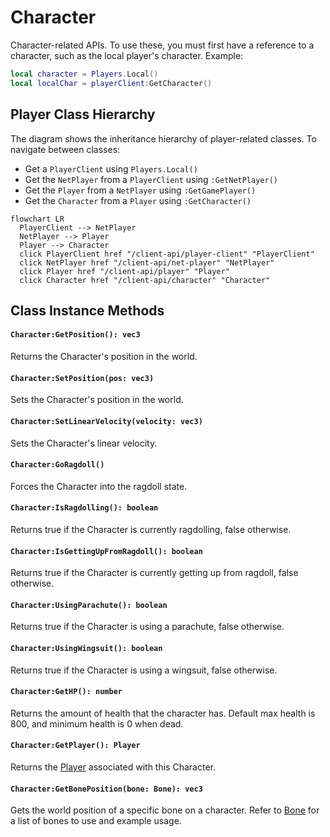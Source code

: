 # Character

Character-related APIs. To use these, you must first have a reference to a character, such as the local player's character. Example:

```lua
local character = Players.Local()
local localChar = playerClient:GetCharacter()
```


## Player Class Hierarchy

The diagram shows the inheritance hierarchy of player-related classes. To navigate between classes:
- Get a `PlayerClient` using `Players.Local()`
- Get the `NetPlayer` from a `PlayerClient` using `:GetNetPlayer()`
- Get the `Player` from a `NetPlayer` using `:GetGamePlayer()`
- Get the `Character` from a `Player` using `:GetCharacter()`


```mermaid
flowchart LR
  PlayerClient --> NetPlayer
  NetPlayer --> Player
  Player --> Character
  click PlayerClient href "/client-api/player-client" "PlayerClient"
  click NetPlayer href "/client-api/net-player" "NetPlayer"
  click Player href "/client-api/player" "Player"
  click Character href "/client-api/character" "Character"
```

## Class Instance Methods

#### `Character:GetPosition(): vec3`

Returns the Character's position in the world.


#### `Character:SetPosition(pos: vec3)`

Sets the Character's position in the world.


#### `Character:SetLinearVelocity(velocity: vec3)`

Sets the Character's linear velocity.


#### `Character:GoRagdoll()`

Forces the Character into the ragdoll state.

#### `Character:IsRagdolling(): boolean`

Returns true if the Character is currently ragdolling, false otherwise.

#### `Character:IsGettingUpFromRagdoll(): boolean`

Returns true if the Character is currently getting up from ragdoll, false otherwise.


#### `Character:UsingParachute(): boolean`

Returns true if the Character is using a parachute, false otherwise.


#### `Character:UsingWingsuit(): boolean`

Returns true if the Character is using a wingsuit, false otherwise.


#### `Character:GetHP(): number`

Returns the amount of health that the character has. Default max health is 800, and minimum health is 0 when dead.


#### `Character:GetPlayer(): Player`

Returns the [Player](/client-api/player) associated with this Character.


#### `Character:GetBonePosition(bone: Bone): vec3`

Gets the world position of a specific bone on a character. Refer to [Bone](/client-api/bone) for a list of bones to use and example usage.

